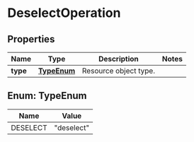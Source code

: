 

# DeselectOperation


## Properties

Name | Type | Description | Notes
------------ | ------------- | ------------- | -------------
**type** | [**TypeEnum**](#TypeEnum) | Resource object type. | 



## Enum: TypeEnum

Name | Value
---- | -----
DESELECT | &quot;deselect&quot;



